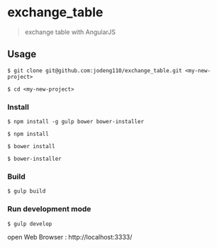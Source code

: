 # exchange_table
> exchange table with AngularJS

## Usage

```
$ git clone git@github.com:jodeng110/exchange_table.git <my-new-project>
```

```
$ cd <my-new-project>
```

### Install

```
$ npm install -g gulp bower bower-installer
```

```
$ npm install
```

```
$ bower install
```

```
$ bower-installer
```

### Build
```
$ gulp build
```

### Run development mode

```
$ gulp develop
```

open Web Browser : http://localhost:3333/

